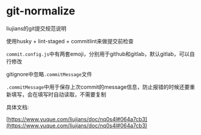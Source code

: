 # git-normalize

liujians的git提交规范说明

使用husky + lint-staged + commitlint来做提交前检查

`commit.config.js`中有两套emoji，分别用于github和gitlab，默认gitlab，可以自行修改

gitignore中忽略`.commitMessage`文件

`.commitMessage`中用于保存上次commit的message信息，防止报错的时候还要重新填写，会在填写时自动读取，不需要复制

具体文档:

[https://www.yuque.com/liujians/doc/nq0s4l#064a7cb3](https://www.yuque.com/liujians/doc/nq0s4l#064a7cb3)
